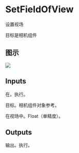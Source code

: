 # SetFieldOfView

设置视场

目标是相机组件

## 图示

![]($-20221218-18132349.png)

## Inputs

在。执行。

目标。相机组件对象参考。

在视场中。Float（单精度）。 

## Outputs

输出。执行。
